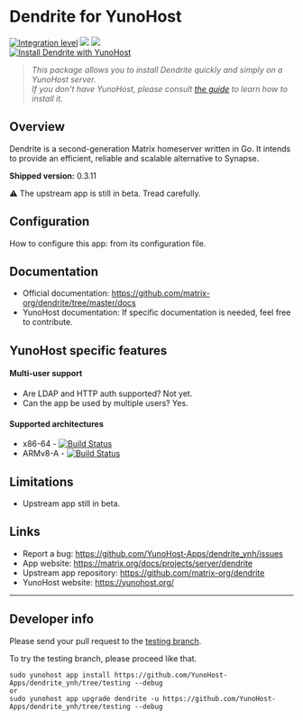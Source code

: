 # Dendrite for YunoHost

[![Integration level](https://dash.yunohost.org/integration/dendrite.svg)](https://dash.yunohost.org/appci/app/dendrite) ![](https://ci-apps.yunohost.org/ci/badges/dendrite.status.svg) ![](https://ci-apps.yunohost.org/ci/badges/dendrite.maintain.svg)  
[![Install Dendrite with YunoHost](https://install-app.yunohost.org/install-with-yunohost.svg)](https://install-app.yunohost.org/?app=dendrite)

<!-- *[Lire ce readme en français.](./README_fr.md)* -->

> *This package allows you to install Dendrite quickly and simply on a YunoHost server.  
If you don't have YunoHost, please consult [the guide](https://yunohost.org/#/install) to learn how to install it.*

## Overview
Dendrite is a second-generation Matrix homeserver written in Go. It intends to provide an efficient, reliable and scalable alternative to Synapse.

**Shipped version:** 0.3.11

:warning: The upstream app is still in beta. Tread carefully.

## Configuration

How to configure this app: from its configuration file.

## Documentation

 * Official documentation: https://github.com/matrix-org/dendrite/tree/master/docs
 * YunoHost documentation: If specific documentation is needed, feel free to contribute.

## YunoHost specific features

#### Multi-user support

 * Are LDAP and HTTP auth supported? Not yet.
 * Can the app be used by multiple users? Yes.

#### Supported architectures

* x86-64 - [![Build Status](https://ci-apps.yunohost.org/ci/logs/dendrite%20%28Apps%29.svg)](https://ci-apps.yunohost.org/ci/apps/dendrite/)
* ARMv8-A - [![Build Status](https://ci-apps-arm.yunohost.org/ci/logs/dendrite%20%28Apps%29.svg)](https://ci-apps-arm.yunohost.org/ci/apps/dendrite/)

## Limitations

* Upstream app still in beta.

## Links

 * Report a bug: https://github.com/YunoHost-Apps/dendrite_ynh/issues
 * App website: https://matrix.org/docs/projects/server/dendrite
 * Upstream app repository: https://github.com/matrix-org/dendrite
 * YunoHost website: https://yunohost.org/

---

## Developer info

Please send your pull request to the [testing branch](https://github.com/YunoHost-Apps/dendrite_ynh/tree/testing).

To try the testing branch, please proceed like that.
```
sudo yunohost app install https://github.com/YunoHost-Apps/dendrite_ynh/tree/testing --debug
or
sudo yunohost app upgrade dendrite -u https://github.com/YunoHost-Apps/dendrite_ynh/tree/testing --debug
```

